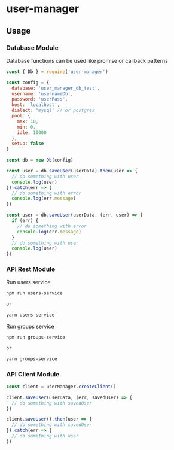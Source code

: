 # user-manager

## Usage

### Database Module
Database functions can be used like promise or callback patterns

```js
const { Db } = require('user-manager')

const config = {
  database: 'user_manager_db_test',
  username: 'usernameDb',
  password: 'userPass',
  host: 'localhost',
  dialect: 'mysql' // or postgres
  pool: {
    max: 10,
    min: 0,
    idle: 10000
  },
  setup: false
}

const db = new Db(config)

const user = db.saveUser(userData).then(user => {
  // do something with user
  console.log(user)
}).catch(err => {
  // do something with error
  console.log(err.message)
})

const user = db.saveUser(userData, (err, user) => {
  if (err) {
    // do something with error
    console.log(err.message)
  }
  // do something with user
  console.log(user)
})
```

### API Rest Module
Run users service

```bash
npm run users-service

or

yarn users-service
```

Run groups service

```bash
npm run groups-service

or

yarn groups-service
```

### API Client Module

```js
const client = userManager.createClient()

client.saveUser(userData, (err, savedUser) => {
  // do something with savedUser
})

client.saveUser().then(user => {
  // do something with savedUser
}).catch(err => {
  // do something with user
})

```
